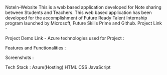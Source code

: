 NoteIn-Website
This is a web based application developed for Note sharing between Students and Teachers.
This web based application has been developed for the accomplishment of Future Ready Talent Internship program launched by Microsoft, Future Skills Prime and Github.
Project Link - 

Project Demo Link -
Azure technologies used for Project :



Features and Functionalities :


Screenshots :


Tech Stack :
Azure(Hosting)
HTML
CSS
JavaScript
